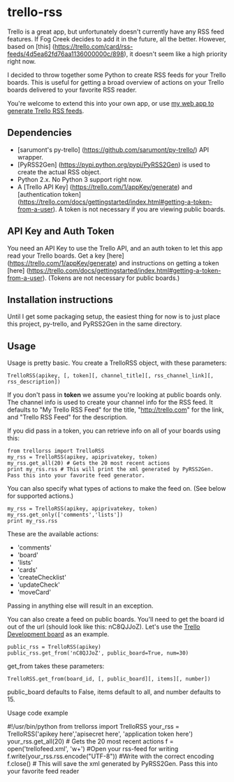 # trello-rss

Trello is a great app, but unfortunately doesn't currently have any RSS feed features. If Fog Creek decides to add it in the future, all the better. However, based on [this] (https://trello.com/card/rss-feeds/4d5ea62fd76aa1136000000c/898), it doesn't seem like a high priority right now.

I decided to throw together some Python to create RSS feeds for your Trello boards. This is useful for getting a broad overview of actions on your Trello boards delivered to your favorite RSS reader.

You're welcome to extend this into your own app, or use [my web app to generate Trello RSS feeds](http://trellorss.appspot.com).

## Dependencies

- [sarumont's py-trello] (https://github.com/sarumont/py-trello/) API wrapper. 
- [PyRSS2Gen] (https://pypi.python.org/pypi/PyRSS2Gen) is used to create the actual RSS object.
- Python 2.x. No Python 3 support right now.
- A [Trello API Key] (https://trello.com/1/appKey/generate) and [authentication token] (https://trello.com/docs/gettingstarted/index.html#getting-a-token-from-a-user). A token is not necessary if you are viewing public boards.

## API Key and Auth Token

You need an API Key to use the Trello API, and an auth token to let this app read your Trello boards. Get a key [here] (https://trello.com/1/appKey/generate) and instructions on getting a token [here] (https://trello.com/docs/gettingstarted/index.html#getting-a-token-from-a-user). (Tokens are not necessary for public boards.)

## Installation instructions

Until I get some packaging setup, the easiest thing for now is to just place this project, py-trello, and PyRSS2Gen in the same directory.

## Usage

Usage is pretty basic. You create a TrelloRSS object, with these parameters:

    TrelloRSS(apikey, [, token][, channel_title][, rss_channel_link][, rss_description])

If you don't pass in **token** we assume you're looking at public boards only. The channel info is used to create your channel info for the RSS feed. It defaults to "My Trello RSS Feed" for the title, "http://trello.com" for the link, and "Trello RSS Feed" for the description.

If you did pass in a token, you can retrieve info on all of your boards using this:

    from trellorss import TrelloRSS
    my_rss = TrelloRSS(apikey, apiprivatekey, token)
    my_rss.get_all(20) # Gets the 20 most recent actions
    print my_rss.rss # This will print the xml generated by PyRSS2Gen. Pass this into your favorite feed generator.

You can also specify what types of actions to make the feed on. (See below for supported actions.) 

    my_rss = TrelloRSS(apikey, apiprivatekey, token)
    my_rss.get_only(['comments','lists'])
    print my_rss.rss

These are the available actions:

* 'comments'
* 'board'
* 'lists'
* 'cards'
* 'createChecklist'
* 'updateCheck'
* 'moveCard'

Passing in anything else will result in an exception.

You can also create a feed on public boards. You'll need to get the board id out of the url (should look like this: nC8QJJoZ). Let's use the [Trello Development board](https://trello.com/b/nC8QJJoZ/trello-development) as an example.

    public_rss = TrelloRSS(apikey)
    public_rss.get_from('nC8QJJoZ', public_board=True, num=30)

get_from takes these parameters:

    TrelloRSS.get_from(board_id, [, public_board][, items][, number])

public_board defaults to False, items default to all, and number defaults to 15.

Usage code example

#!/usr/bin/python
from trellorss import TrelloRSS
your_rss = TrelloRSS('apikey here','apisecret here', 'application token here')
your_rss.get_all(20) # Gets the 20 most recent actions
f = open('trellofeed.xml', 'w+') #Open your rss-feed for writing
f.write(your_rss.rss.encode("UTF-8")) #Write with the correct encoding
f.close()  # This will save the xml generated by PyRSS2Gen. Pass this into your favorite feed reader

